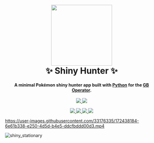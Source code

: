 <h1 align="center">
  <br>
  <img src="https://user-images.githubusercontent.com/33176335/172248742-ff2efa36-03ce-4220-aeff-55c7c06d3e01.png" width="200">
  <br>
  ✨ Shiny Hunter ✨
  <br>
</h1>

<h4 align="center">A minimal Pokémon shiny hunter app built with <a href="https://www.python.org/" target="_blank">Python</a> for the <a href="https://www.epilogue.co/product/gb-operator" target="_blank">GB Operator</a>.</h4>

<p align="center">
  <a href="https://www.python.org/">
    <img src="https://img.shields.io/static/v1?style=for-the-badge&message=Python&color=3776AB&logo=Python&logoColor=FFFFFF&label=">
  </a>
  <a href="https://www.epilogue.co/product/gb-operator">
    <img src="https://img.shields.io/static/v1?style=for-the-badge&message=Pok%C3%A9mon&color=222222&logo=Pok%C3%A9mon&logoColor=FFCB05&label=">
  </a>
  </p>

<p align="center">
  <a href="https://github.com/GavriloviciEduard/ShinyHunter/graphs/contributors">
    <img src="https://img.shields.io/github/contributors/GavriloviciEduard/ShinyHunter">
  </a>
  <a href="https://github.com/GavriloviciEduard/ShinyHunter/issues">
    <img src="https://img.shields.io/github/issues/GavriloviciEduard/ShinyHunter">
  </a>
  <a href="https://github.com/GavriloviciEduard/ShinyHunter/pulls">
    <img src="https://img.shields.io/github/issues-pr/GavriloviciEduard/ShinyHunter">
  </a>
  <a href="https://github.com/GavriloviciEduard/ShinyHunter/blob/master/LICENSE">
    <img src="https://img.shields.io/github/license/GavriloviciEduard/ShinyHunter">
  </a>
</p>

https://user-images.githubusercontent.com/33176335/172438184-6e61b338-e250-4d5d-b4e5-ddcfbddd00d3.mp4

![shiny_stationary](https://user-images.githubusercontent.com/33176335/172333678-84e5c32c-4cdc-488a-a570-a073e677402b.png)
